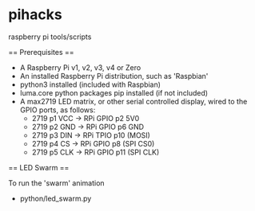 # pihacks
raspberry pi tools/scripts

== Prerequisites ==

* A Raspberry Pi v1, v2, v3, v4 or Zero
* An installed Raspberry Pi distribution, such as 'Raspbian'
* python3 installed (included with Raspbian)
* luma.core python packages pip installed (if not included)
* A max2719 LED matrix, or other serial controlled display, wired to the GPIO ports, as follows:
  * 2719 p1 VCC -> RPi GPIO p2 5V0
  * 2719 p2 GND -> RPi GPIO p6 GND
  * 2719 p3 DIN -> RPi TPIO p10 (MOSI)
  * 2719 p4 CS -> RPi GPIO p8 (SPI CS0)
  * 2719 p5 CLK -> RPi GPIO p11 (SPI CLK)

== LED Swarm ==

To run the 'swarm' animation

* python/led_swarm.py

